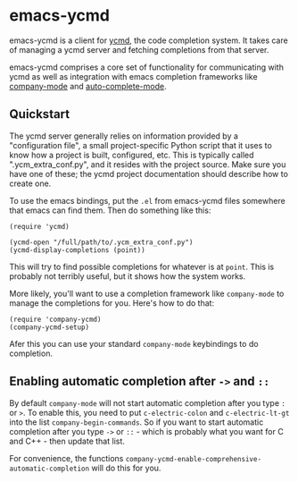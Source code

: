 emacs-ycmd
==========

emacs-ycmd is a client for [ycmd](https://github.com/Valloric/ycmd),
the code completion system. It takes care of managing a ycmd server
and fetching completions from that server.

emacs-ycmd comprises a core set of functionality for communicating
with ycmd as well as integration with emacs completion frameworks like
[company-mode](http://company-mode.github.io/) and
[auto-complete-mode](http://auto-complete.org/).

Quickstart
----------

The ycmd server generally relies on information provided by a
"configuration file", a small project-specific Python script that it
uses to know how a project is built, configured, etc. This is
typically called ".ycm_extra_conf.py", and it resides with the project
source. Make sure you have one of these; the ycmd project
documentation should describe how to create one.

To use the emacs bindings, put the `.el` from emacs-ycmd files
somewhere that emacs can find them. Then do something like this:

```emacs
(require 'ycmd)

(ycmd-open "/full/path/to/.ycm_extra_conf.py")
(ycmd-display-completions (point))
```

This will try to find possible completions for whatever is at
`point`. This is probably not terribly useful, but it shows how the
system works.

More likely, you'll want to use a completion framework like
`company-mode` to manage the completions for you. Here's how to do
that:

```emacs
(require 'company-ycmd)
(company-ycmd-setup)
```

Afer this you can use your standard `company-mode` keybindings to do completion.

Enabling automatic completion after `->` and `::`
-------------------------------------------------

By default `company-mode` will not start automatic completion after
you type `:` or `>`. To enable this, you need to put
`c-electric-colon` and `c-electric-lt-gt` into the list
`company-begin-commands`. So if you want to start automatic completion
after you type `->` or `::` - which is probably what you want for C
and C++ - then update that list.

For convenience, the functions
`company-ycmd-enable-comprehensive-automatic-completion` will do this
for you.
